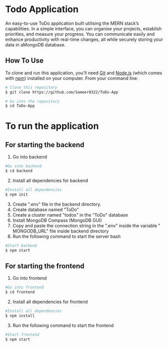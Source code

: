 
# Todo Application

An easy-to-use ToDo application built utilising the MERN stack’s capabilities. In a simple interface, you can organise your projects, establish priorities, and measure your progress. You can communicate easily and enhance productivity with real-time changes, all while securely storing your data in aMongoDB database.


## How To Use

To clone and run this application, you'll need [Git](https://git-scm.com) and [Node.js](https://nodejs.org/en/download/) (which comes with [npm](http://npmjs.com)) installed on your computer. From your command line:

```bash
# Clone this repository
$ git clone https://github.com/Sameer0322/ToDo-App

# Go into the repository
$ cd ToDo-App

```
# To run the application 
## For starting the backend
1. Go into backend 
```bash
#Go into backend
$ cd backend
```
2. Install all dependencies for backend
```bash
#Install all dependencies
$ npm init
```
3. Create ".env" file in the backend directory.
4. Create database named "ToDo"
5. Create a cluster named "todos" in the "ToDo" database
6. Install MongoDB Compass (MongoDB GUI)
7. Copy and paste the connection string in the ".env" inside the variable " MONGODB_URL" file inside backend directory
8. Run the following command to start the server
bash
```bash
#Start backend
$ npm start
```
## For starting the frontend 
1. Go into frontend 
```bash
#Go into frontend
$ cd frontend
```
2. Install all dependencies for frontend
```bash
#Install all dependencies
$ npm install
```
3. Run the following command to start the frontend
```bash
#Start frontend
$ npm start
```




